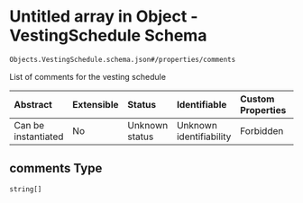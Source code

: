 # Untitled array in Object - VestingSchedule Schema

```txt
Objects.VestingSchedule.schema.json#/properties/comments
```

List of comments for the vesting schedule

| Abstract            | Extensible | Status         | Identifiable            | Custom Properties | Additional Properties | Access Restrictions | Defined In                                                                                     |
| :------------------ | :--------- | :------------- | :---------------------- | :---------------- | :-------------------- | :------------------ | :--------------------------------------------------------------------------------------------- |
| Can be instantiated | No         | Unknown status | Unknown identifiability | Forbidden         | Allowed               | none                | [VestingSchedule.schema.json\*](../objects/VestingSchedule.schema.json "open original schema") |

## comments Type

`string[]`
